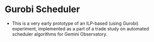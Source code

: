 # Gurobi Scheduler

* This is a very early prototype of an ILP-based (using Gurobi) experiment, implemented as a part of a trade study on automated scheduler algorithms for Gemini Observatory.
